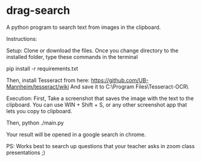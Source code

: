 # drag-search
A python program to search text from images in the clipboard.

Instructions:

Setup: Clone or download the files. Once you change directory to the installed folder, type these commands in the terminal


pip install -r requirements.txt

Then, install Tesseract from here: https://github.com/UB-Mannheim/tesseract/wiki
And save it to C:\Program Files\Tesseract-OCR\

Execution: First, Take a screenshot that saves the image with the text to the clipboard. You can use WIN + Shift + S, or any other screenshot app that lets you copy to clipboard.

Then, python ./main.py

Your result will be opened in a google search in chrome.

PS: Works best to search up questions that your teacher asks in zoom class presentations ;)
